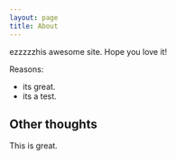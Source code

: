 ```yaml
---
layout: page
title: About
---
```


ezzzzzhis awesome site.
Hope you love it!

Reasons:
- its great.
- its a test.

## Other thoughts

This is great.
